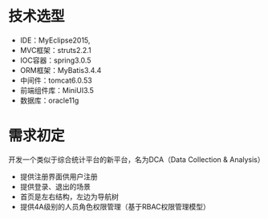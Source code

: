 # 技术选型

* IDE：MyEclipse2015,
* MVC框架：struts2.2.1
* IOC容器：spring3.0.5
* ORM框架：MyBatis3.4.4
* 中间件：tomcat6.0.53
* 前端组件库：MiniUI3.5
* 数据库：oracle11g

# 需求初定

开发一个类似于综合统计平台的新平台，名为DCA（Data Collection & Analysis）

* 提供注册界面供用户注册
* 提供登录、退出的场景
* 首页是左右结构，左边为导航树
* 提供4A级别的人员角色权限管理（基于RBAC权限管理模型）​